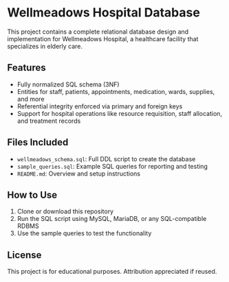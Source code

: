 # Wellmeadows Hospital Database

This project contains a complete relational database design and implementation for Wellmeadows Hospital, a healthcare facility that specializes in elderly care.

## Features

- Fully normalized SQL schema (3NF)
- Entities for staff, patients, appointments, medication, wards, supplies, and more
- Referential integrity enforced via primary and foreign keys
- Support for hospital operations like resource requisition, staff allocation, and treatment records

## Files Included

- `wellmeadows_schema.sql`: Full DDL script to create the database
- `sample_queries.sql`: Example SQL queries for reporting and testing
- `README.md`: Overview and setup instructions

## How to Use

1. Clone or download this repository
2. Run the SQL script using MySQL, MariaDB, or any SQL-compatible RDBMS
3. Use the sample queries to test the functionality

## License

This project is for educational purposes. Attribution appreciated if reused.
